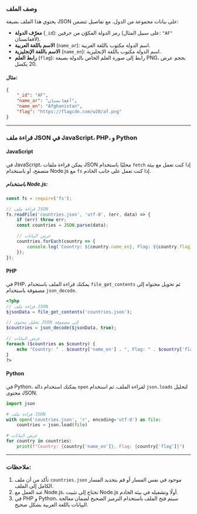 ### وصف الملف

يحتوي هذا الملف بصيغة JSON على بيانات مجموعة من الدول، مع تفاصيل تتضمن:
- **معرّف الدولة** (`_id`): رمز الدولة المكوّن من حرفين (على سبيل المثال: `"AF"` لأفغانستان).
- **الاسم باللغة العربية** (`name_ar`): اسم الدولة مكتوب باللغة العربية.
- **الاسم باللغة الإنجليزية** (`name_en`): اسم الدولة مكتوب باللغة الإنجليزية.
- **رابط العلم** (`flag`): رابط إلى صورة العلم الخاص بالدولة بصيغة PNG، بحجم عرض 20 بكسل.
                                                                                                                                                                                                        
#### مثال:

```json
{
    "_id": "AF",
    "name_ar": "أفغانستان",
    "name_en": "Afghanistan",
    "flag": "https://flagcdn.com/w20/af.png"
}
```
---


### قراءة ملف JSON في JavaScript، PHP، و Python

#### JavaScript
في JavaScript، يمكن قراءة ملفات JSON محليًا باستخدام `fetch` إذا كنت تعمل مع بيئة متصفح، أو باستخدام Node.js مع `fs` إذا كنت تعمل على جانب الخادم.

##### باستخدام Node.js:
```js
const fs = require('fs');

// قراءة ملف JSON
fs.readFile('countries.json', 'utf-8', (err, data) => {
    if (err) throw err;
    const countries = JSON.parse(data);

    // عرض البيانات
    countries.forEach(country => {
        console.log(`Country: ${country.name_en}, Flag: ${country.flag}`);
    });
});
```

#### PHP
في PHP، يمكنك قراءة الملف باستخدام `file_get_contents` ثم تحويل محتواه إلى مصفوفة باستخدام `json_decode`.

```php
<?php
// قراءة ملف JSON
$jsonData = file_get_contents('countries.json');

// تحليل محتوى JSON إلى مصفوفة
$countries = json_decode($jsonData, true);

// عرض البيانات
foreach ($countries as $country) {
    echo "Country: " . $country['name_en'] . ", Flag: " . $country['flag'] . "\n";
}
?>
```

#### Python
في Python، يمكنك استخدام دالة `open` لقراءة الملف، ثم استخدام `json.loads` لتحليل محتوى JSON.

```python
import json

# قراءة ملف JSON
with open('countries.json', 'r', encoding='utf-8') as file:
    countries = json.load(file)

# عرض البيانات
for country in countries:
    print(f"Country: {country['name_en']}, Flag: {country['flag']}")
```

---

### ملاحظات:
1. تأكد من أن ملف `countries.json` موجود في نفس المسار أو قم بتحديد المسار الكامل إلى الملف.
2. عند العمل مع Node.js، تحتاج إلى تثبيت Node.js أولًا وتشغيله في بيئة الخادم.
3. في PHP و Python، سيتم فتح الملف باستخدام الترميز الصحيح لضمان معالجة البيانات باللغة العربية بشكل صحيح.
